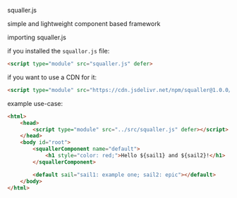 squaller.js

simple and lightweight component based framework

importing squaller.js

if you installed the `squallor.js` file:
```html
<script type="module" src="squaller.js" defer>
```
if you want to use a CDN for it:
```html
<script type="module" src="https://cdn.jsdelivr.net/npm/squaller@1.0.0/src/squaller.js" defer>
```

example use-case:
```html
<html>
    <head>
        <script type="module" src="../src/squaller.js" defer></script>
    </head>
    <body id="root">
        <squallerComponent name="default">
            <h1 style="color: red;">Hello ${sail1} and ${sail2}!</h1>
        </squallerComponent>

        <default sail="sail1: example one; sail2: epic"></default>
    </body>
</html>
```